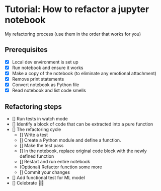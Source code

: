 # Tutorial: How to refactor a jupyter notebook

My refactoring process (use them in the order that works for you)

## Prerequisites
- [x] Local dev environment is set up
- [x] Run notebook and ensure it works
- [x] Make a copy of the notebook (to eliminate any emotional attachment)
- [x] Remove print statements
- [x] Convert notebook as Python file
- [x] Read notebook and list code smells

## Refactoring steps
- [] Run tests in watch mode
- [] Identify a block of code that can be extracted into a pure function
- [] The refactoring cycle
    - [] Write a test
    - [] Create a Python module and define a function. 
    - [] Make the test pass
    - [] In the notebook, replace original code block with the newly defined function
    - [] Restart and run entire notebook
    - (Optional) Refactor function some more
    - [] Commit your changes
- [] Add functional test for ML model
- [] Celebrate 🤘🤘